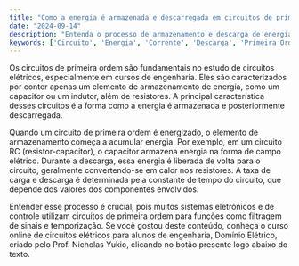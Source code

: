 ```yaml
---
title: "Como a energia é armazenada e descarregada em circuitos de primeira ordem?"
date: "2024-09-14"
description: "Entenda o processo de armazenamento e descarga de energia em circuitos de primeira ordem, fundamentais na engenharia elétrica."
keywords: ['Circuito', 'Energia', 'Corrente', 'Descarga', 'Primeira Ordem']
---
```


Os circuitos de primeira ordem são fundamentais no estudo de circuitos elétricos, especialmente em cursos de engenharia. Eles são caracterizados por conter apenas um elemento de armazenamento de energia, como um capacitor ou um indutor, além de resistores. A principal característica desses circuitos é a forma como a energia é armazenada e posteriormente descarregada.

Quando um circuito de primeira ordem é energizado, o elemento de armazenamento começa a acumular energia. Por exemplo, em um circuito RC (resistor-capacitor), o capacitor armazena energia na forma de campo elétrico. Durante a descarga, essa energia é liberada de volta para o circuito, geralmente convertendo-se em calor nos resistores. A taxa de carga e descarga é determinada pela constante de tempo do circuito, que depende dos valores dos componentes envolvidos.

Entender esse processo é crucial, pois muitos sistemas eletrônicos e de controle utilizam circuitos de primeira ordem para funções como filtragem de sinais e temporização. Se você gostou deste conteúdo, conheça o curso online de circuitos elétricos para alunos de engenharia, Domínio Elétrico, criado pelo Prof. Nicholas Yukio, clicando no botão presente logo abaixo do texto.